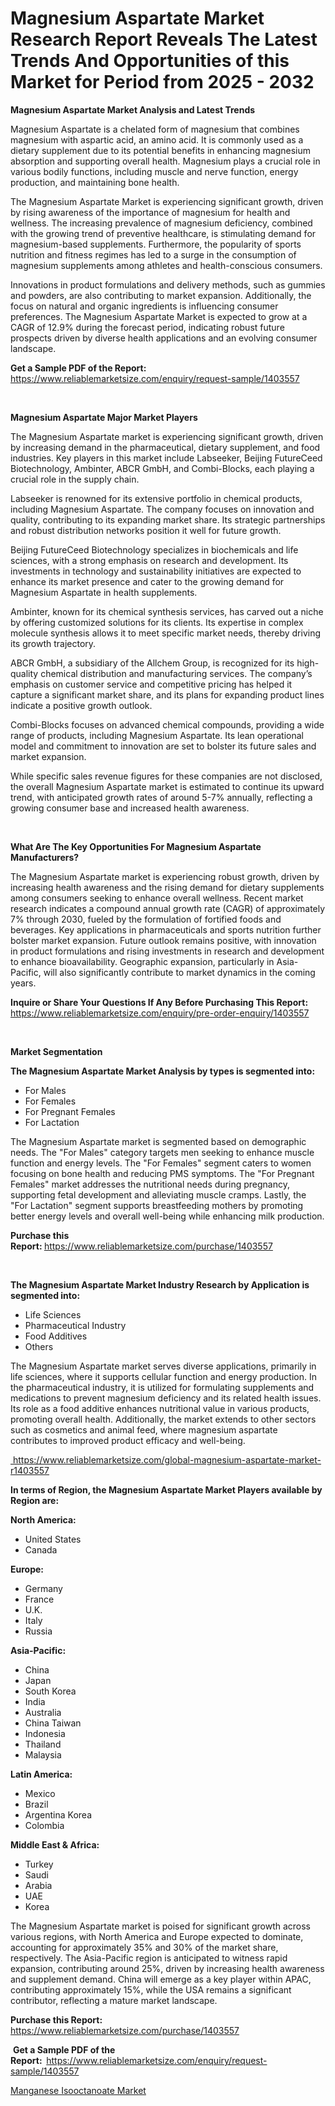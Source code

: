 <p><h1>Magnesium Aspartate Market Research Report Reveals The Latest Trends And Opportunities of this Market for Period from 2025 - 2032</h1></p><p><strong>Magnesium Aspartate Market Analysis and Latest Trends</strong></p>
<p><p>Magnesium Aspartate is a chelated form of magnesium that combines magnesium with aspartic acid, an amino acid. It is commonly used as a dietary supplement due to its potential benefits in enhancing magnesium absorption and supporting overall health. Magnesium plays a crucial role in various bodily functions, including muscle and nerve function, energy production, and maintaining bone health. </p><p>The Magnesium Aspartate Market is experiencing significant growth, driven by rising awareness of the importance of magnesium for health and wellness. The increasing prevalence of magnesium deficiency, combined with the growing trend of preventive healthcare, is stimulating demand for magnesium-based supplements. Furthermore, the popularity of sports nutrition and fitness regimes has led to a surge in the consumption of magnesium supplements among athletes and health-conscious consumers. </p><p>Innovations in product formulations and delivery methods, such as gummies and powders, are also contributing to market expansion. Additionally, the focus on natural and organic ingredients is influencing consumer preferences. The Magnesium Aspartate Market is expected to grow at a CAGR of 12.9% during the forecast period, indicating robust future prospects driven by diverse health applications and an evolving consumer landscape.</p></p>
<p><strong>Get a Sample PDF of the Report:&nbsp;</strong> <a href="https://www.reliablemarketsize.com/enquiry/request-sample/1403557?utm_campaign=1939&utm_medium=2&utm_source=Github&utm_content=ia&utm_term=13012025&utm_id=magnesium-aspartate">https://www.reliablemarketsize.com/enquiry/request-sample/1403557</a></p>
<p>&nbsp;</p>
<p><strong>Magnesium Aspartate Major Market Players</strong></p>
<p><p>The Magnesium Aspartate market is experiencing significant growth, driven by increasing demand in the pharmaceutical, dietary supplement, and food industries. Key players in this market include Labseeker, Beijing FutureCeed Biotechnology, Ambinter, ABCR GmbH, and Combi-Blocks, each playing a crucial role in the supply chain.</p><p>Labseeker is renowned for its extensive portfolio in chemical products, including Magnesium Aspartate. The company focuses on innovation and quality, contributing to its expanding market share. Its strategic partnerships and robust distribution networks position it well for future growth.</p><p>Beijing FutureCeed Biotechnology specializes in biochemicals and life sciences, with a strong emphasis on research and development. Its investments in technology and sustainability initiatives are expected to enhance its market presence and cater to the growing demand for Magnesium Aspartate in health supplements.</p><p>Ambinter, known for its chemical synthesis services, has carved out a niche by offering customized solutions for its clients. Its expertise in complex molecule synthesis allows it to meet specific market needs, thereby driving its growth trajectory.</p><p>ABCR GmbH, a subsidiary of the Allchem Group, is recognized for its high-quality chemical distribution and manufacturing services. The company’s emphasis on customer service and competitive pricing has helped it capture a significant market share, and its plans for expanding product lines indicate a positive growth outlook.</p><p>Combi-Blocks focuses on advanced chemical compounds, providing a wide range of products, including Magnesium Aspartate. Its lean operational model and commitment to innovation are set to bolster its future sales and market expansion.</p><p>While specific sales revenue figures for these companies are not disclosed, the overall Magnesium Aspartate market is estimated to continue its upward trend, with anticipated growth rates of around 5-7% annually, reflecting a growing consumer base and increased health awareness.</p></p>
<p>&nbsp;</p>
<p><strong>What Are The Key Opportunities For Magnesium Aspartate Manufacturers?</strong></p>
<p><p>The Magnesium Aspartate market is experiencing robust growth, driven by increasing health awareness and the rising demand for dietary supplements among consumers seeking to enhance overall wellness. Recent market research indicates a compound annual growth rate (CAGR) of approximately 7% through 2030, fueled by the formulation of fortified foods and beverages. Key applications in pharmaceuticals and sports nutrition further bolster market expansion. Future outlook remains positive, with innovation in product formulations and rising investments in research and development to enhance bioavailability. Geographic expansion, particularly in Asia-Pacific, will also significantly contribute to market dynamics in the coming years.</p></p>
<p><strong>Inquire or Share Your Questions If Any Before Purchasing This Report:</strong> <a href="https://www.reliablemarketsize.com/enquiry/pre-order-enquiry/1403557?utm_campaign=1939&utm_medium=2&utm_source=Github&utm_content=ia&utm_term=13012025&utm_id=magnesium-aspartate">https://www.reliablemarketsize.com/enquiry/pre-order-enquiry/1403557</a></p>
<p>&nbsp;</p>
<p><strong>Market Segmentation</strong></p>
<p><strong>The Magnesium Aspartate Market Analysis by types is segmented into:</strong></p>
<p><ul><li>For Males</li><li>For Females</li><li>For Pregnant Females</li><li>For Lactation</li></ul></p>
<p><p>The Magnesium Aspartate market is segmented based on demographic needs. The "For Males" category targets men seeking to enhance muscle function and energy levels. The "For Females" segment caters to women focusing on bone health and reducing PMS symptoms. The "For Pregnant Females" market addresses the nutritional needs during pregnancy, supporting fetal development and alleviating muscle cramps. Lastly, the "For Lactation" segment supports breastfeeding mothers by promoting better energy levels and overall well-being while enhancing milk production.</p></p>
<p><strong>Purchase this Report:&nbsp;</strong><a href="https://www.reliablemarketsize.com/purchase/1403557?utm_campaign=1939&utm_medium=2&utm_source=Github&utm_content=ia&utm_term=13012025&utm_id=magnesium-aspartate">https://www.reliablemarketsize.com/purchase/1403557</a></p>
<p>&nbsp;</p>
<p><strong>The Magnesium Aspartate Market Industry Research by Application is segmented into:</strong></p>
<p><ul><li>Life Sciences</li><li>Pharmaceutical Industry</li><li>Food Additives</li><li>Others</li></ul></p>
<p><p>The Magnesium Aspartate market serves diverse applications, primarily in life sciences, where it supports cellular function and energy production. In the pharmaceutical industry, it is utilized for formulating supplements and medications to prevent magnesium deficiency and its related health issues. Its role as a food additive enhances nutritional value in various products, promoting overall health. Additionally, the market extends to other sectors such as cosmetics and animal feed, where magnesium aspartate contributes to improved product efficacy and well-being.</p></p>
<p><a href="https://www.reliablemarketsize.com/global-magnesium-aspartate-market-r1403557?utm_campaign=1939&utm_medium=2&utm_source=Github&utm_content=ia&utm_term=13012025&utm_id=magnesium-aspartate">&nbsp;https://www.reliablemarketsize.com/global-magnesium-aspartate-market-r1403557</a></p>
<p><strong>In terms of Region, the Magnesium Aspartate Market Players available by Region are:</strong></p>
<p>
    <p> <strong> North America: </strong>
        <ul>
            <li>United States</li>
            <li>Canada</li>
        </ul>
        </p> 
    <p> <strong> Europe: </strong>
        <ul>
            <li>Germany</li>
            <li>France</li>
            <li>U.K.</li>
            <li>Italy</li>
            <li>Russia</li>
        </ul>
        </p> 
    <p> <strong> Asia-Pacific: </strong>
        <ul>
            <li>China</li>
            <li>Japan</li>
            <li>South Korea</li>
            <li>India</li>
            <li>Australia</li>
            <li>China Taiwan</li>
            <li>Indonesia</li>
            <li>Thailand</li>
            <li>Malaysia</li>
        </ul>
        </p> 
    <p> <strong> Latin America: </strong>
        <ul>
            <li>Mexico</li>
            <li>Brazil</li>
            <li>Argentina Korea</li>
            <li>Colombia</li>
        </ul>
        </p> 
    <p> <strong> Middle East & Africa: </strong>
        <ul>
            <li>Turkey</li>
            <li>Saudi</li>
            <li>Arabia</li>
            <li>UAE</li>
            <li>Korea</li>
        </ul>
    </p>
    </p>
<p><p>The Magnesium Aspartate market is poised for significant growth across various regions, with North America and Europe expected to dominate, accounting for approximately 35% and 30% of the market share, respectively. The Asia-Pacific region is anticipated to witness rapid expansion, contributing around 25%, driven by increasing health awareness and supplement demand. China will emerge as a key player within APAC, contributing approximately 15%, while the USA remains a significant contributor, reflecting a mature market landscape.</p></p>
<p><strong>Purchase this Report: </strong><a href="https://www.reliablemarketsize.com/purchase/1403557?utm_campaign=1939&utm_medium=2&utm_source=Github&utm_content=ia&utm_term=13012025&utm_id=magnesium-aspartate">https://www.reliablemarketsize.com/purchase/1403557</a></p>
<p>&nbsp;<strong>Get a Sample PDF of the Report:&nbsp;&nbsp;</strong><a href="https://www.reliablemarketsize.com/enquiry/request-sample/1403557?utm_campaign=1939&utm_medium=2&utm_source=Github&utm_content=ia&utm_term=13012025&utm_id=magnesium-aspartate">https://www.reliablemarketsize.com/enquiry/request-sample/1403557</a></p>
<p><strong></strong></p>
<p><p><a href="https://github.com/PeterParrish5/Market-Research-Report-List-7/blob/main/manganese-isooctanoate-market.md?utm_campaign=1939&utm_medium=2&utm_source=Github&utm_content=ia&utm_term=13012025&utm_id=magnesium-aspartate">Manganese Isooctanoate Market</a></p></p>